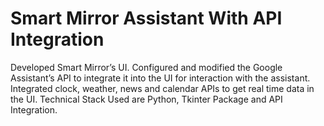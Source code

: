# Smart Mirror Assistant With API Integration

Developed Smart Mirror’s UI. Configured and modified the Google Assistant’s API to integrate it into the UI for interaction with the assistant. Integrated clock, weather, news and calendar APIs to get real time data in the UI. Technical Stack Used are Python, Tkinter Package and API Integration.
 
